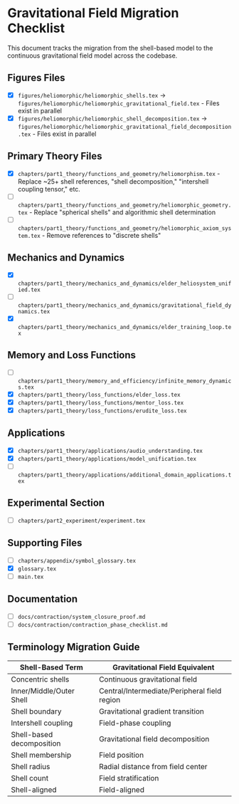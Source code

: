 # Gravitational Field Migration Checklist

This document tracks the migration from the shell-based model to the continuous gravitational field model across the codebase.

## Figures Files

- [x] `figures/heliomorphic/heliomorphic_shells.tex` → `figures/heliomorphic/heliomorphic_gravitational_field.tex` - Files exist in parallel
- [x] `figures/heliomorphic/heliomorphic_shell_decomposition.tex` → `figures/heliomorphic/heliomorphic_gravitational_field_decomposition.tex` - Files exist in parallel

## Primary Theory Files

- [x] `chapters/part1_theory/functions_and_geometry/heliomorphism.tex` - Replace ~25+ shell references, "shell decomposition," "intershell coupling tensor," etc.
- [ ] `chapters/part1_theory/functions_and_geometry/heliomorphic_geometry.tex` - Replace "spherical shells" and algorithmic shell determination
- [ ] `chapters/part1_theory/functions_and_geometry/heliomorphic_axiom_system.tex` - Remove references to "discrete shells"

## Mechanics and Dynamics

- [x] `chapters/part1_theory/mechanics_and_dynamics/elder_heliosystem_unified.tex`
- [ ] `chapters/part1_theory/mechanics_and_dynamics/gravitational_field_dynamics.tex`
- [x] `chapters/part1_theory/mechanics_and_dynamics/elder_training_loop.tex`

## Memory and Loss Functions

- [ ] `chapters/part1_theory/memory_and_efficiency/infinite_memory_dynamics.tex`
- [x] `chapters/part1_theory/loss_functions/elder_loss.tex`
- [x] `chapters/part1_theory/loss_functions/mentor_loss.tex`
- [x] `chapters/part1_theory/loss_functions/erudite_loss.tex`

## Applications

- [x] `chapters/part1_theory/applications/audio_understanding.tex`
- [x] `chapters/part1_theory/applications/model_unification.tex`
- [ ] `chapters/part1_theory/applications/additional_domain_applications.tex`

## Experimental Section

- [ ] `chapters/part2_experiment/experiment.tex`

## Supporting Files

- [ ] `chapters/appendix/symbol_glossary.tex`
- [x] `glossary.tex`
- [ ] `main.tex`

## Documentation

- [ ] `docs/contraction/system_closure_proof.md`
- [ ] `docs/contraction/contraction_phase_checklist.md`

## Terminology Migration Guide

| Shell-Based Term | Gravitational Field Equivalent |
|------------------|--------------------------------|
| Concentric shells | Continuous gravitational field |
| Inner/Middle/Outer Shell | Central/Intermediate/Peripheral field region |
| Shell boundary | Gravitational gradient transition |
| Intershell coupling | Field-phase coupling |
| Shell-based decomposition | Gravitational field decomposition |
| Shell membership | Field position |
| Shell radius | Radial distance from field center |
| Shell count | Field stratification |
| Shell-aligned | Field-aligned |